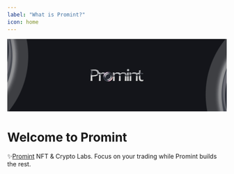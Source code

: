 ```yaml
---
label: "What is Promint?"
icon: home
---
```

![](/static/headers/promint-banner.jpg)

# Welcome to Promint

:sparkles:[Promint](https://Promint.cc/) NFT & Crypto Labs. Focus on your trading while Promint builds the rest.
